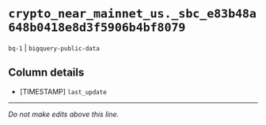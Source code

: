 # `crypto_near_mainnet_us._sbc_e83b48a648b0418e8d3f5906b4bf8079`
`bq-1` | `bigquery-public-data`

## Column details
* [TIMESTAMP] `last_update`

-------------------------------------------------------------------------------
*Do not make edits above this line.*

